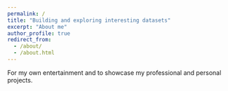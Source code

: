 ```yaml
---
permalink: /
title: "Building and exploring interesting datasets"
excerpt: "About me"
author_profile: true
redirect_from: 
  - /about/
  - /about.html
---
```


For my own entertainment and to showcase my professional and personal projects.
